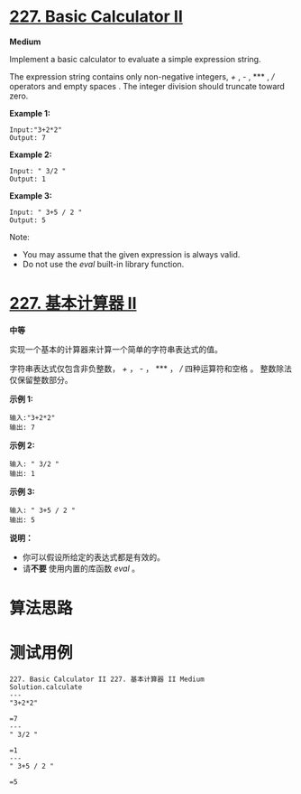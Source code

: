 # [227. Basic Calculator II][enTitle]

**Medium**

Implement a basic calculator to evaluate a simple expression string.

The expression string contains only non-negative integers,  *+* ,  *-* ,  *** ,  */*  operators and empty spaces . The integer division should truncate toward zero.

**Example 1:** 

```
Input:"3+2*2"
Output: 7

```

**Example 2:** 

```
Input: " 3/2 "
Output: 1
```

**Example 3:** 

```
Input: " 3+5 / 2 "
Output: 5

```

Note:

- You may assume that the given expression is always valid. 
- Do not use the  *eval*  built-in library function.


# [227. 基本计算器 II][cnTitle]

**中等**

实现一个基本的计算器来计算一个简单的字符串表达式的值。

字符串表达式仅包含非负整数， *+* ，  *-*  ， *** ， */*  四种运算符和空格 。 整数除法仅保留整数部分。

**示例 1:** 

```
输入:"3+2*2"
输出: 7

```

**示例 2:** 

```
输入: " 3/2 "
输出: 1
```

**示例 3:** 

```
输入: " 3+5 / 2 "
输出: 5

```

**说明：** 

- 你可以假设所给定的表达式都是有效的。 
- 请**不要** 使用内置的库函数  *eval* 。




# 算法思路

# 测试用例
```
227. Basic Calculator II 227. 基本计算器 II Medium
Solution.calculate
---
"3+2*2"

=7
---
" 3/2 "

=1
---
" 3+5 / 2 "

=5
```

[enTitle]: https://leetcode.com/problems/basic-calculator-ii/
[cnTitle]: https://leetcode-cn.com/problems/basic-calculator-ii/
